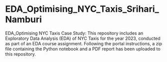 # EDA_Optimising_NYC_Taxis_Srihari_Namburi
EDA_Optimising NYC Taxis Case Study:
This repository includes an Exploratory Data Analysis (EDA) of NYC Taxis for the year 2023, conducted as part of an EDA course assignment.
Following the portal instructions, a zip file containing the Python notebook and a PDF report has been uploaded to this repository.

